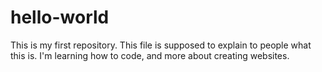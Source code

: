 # hello-world
This is my first repository.
This file is supposed to explain to people what this is. 
I'm learning how to code, and more about creating websites. 

